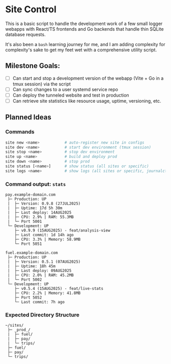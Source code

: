 # Site Control
This is a basic script to handle the development work of a few small logger webapps with React/TS frontends and Go backends that handle thin SQLite database requests.

It's also been a `bash` learning journey for me, and I am adding complexity for complexity's sake to get my feet wet with a comprehensive utility script.

## Milestone Goals:

- [ ] Can start and stop a development version of the webapp (Vite + Go in a tmux session) via the script
- [ ] Can sync changes to a user systemd service repo 
- [ ] Can deploy the tunneled website and test in production
- [ ] Can retrieve site statistics like resource usage, uptime, versioning, etc.

## Planned Ideas

### Commands
```bash
site new <name>           # auto-register new site in configs
site dev <name>           # start dev environment (tmux session)
site stop <name>          # stop dev environment
site up <name>            # build and deploy prod
site down <name>          # stop prod
site status [<name>]      # show status (all sites or specific)
site logs <name>          # show logs (all sites or specific, journalctl and/or tmux capture)
```

### Command output: `stats`
```
pay.example-domain.com
 ├─ Production: UP
 |  ├─ Version: 0.9.8 (27JUL2025)
 |  ├─ Uptime: 17d 5h 30m
 |  ├─ Last deploy: 14AUG2025
 |  ├─ CPU: 2.9% | RAM: 55.3MB
 |  └─ Port 5001
 └─ Development: UP
    ├─ v0.9.9 (15AUG2025) - feat/analysis-view
    ├─ Last commit: 1d 14h ago
    ├─ CPU: 3.3% | Memory: 58.9MB
    └─ Port 5051

fuel.example-domain.com
 ├─ Production: UP
 |  ├─ Version: 0.5.1 (07AUG2025)
 |  ├─ Uptime: 18h 45m
 |  ├─ Last deploy: 09AUG2025
 |  ├─ CPU: 2.0% | RAM: 45.2MB
 |  └─ Port 5002
 └─ Development: UP
    ├─ v0.5.4 (15AUG2025) - feat/live-stats
    ├─ CPU: 2.2% | Memory: 41.8MB
    ├─ Port 5052
    └─ Last commit: 7h ago
```

### Expected Directory Structure
```
~/sites/
 ├─ _prod_/
 |  ├─ fuel/
 |  ├─ pay/
 |  └─ trips/
 ├─ fuel/
 ├─ pay/
 └─ trips/
```

